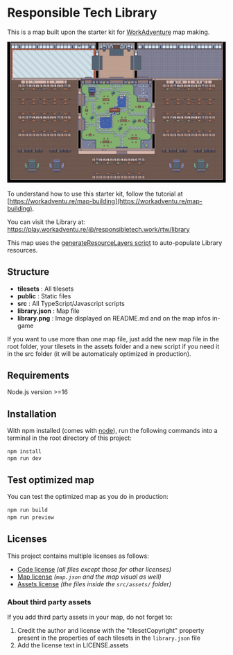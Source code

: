 # Responsible Tech Library

This is a map built upon the starter kit for [WorkAdventure](https://workadventu.re) map making.

![Library map](./library.png)

To understand how to use this starter kit, follow the tutorial at [https://workadventu.re/map-building](https://workadventu.re/map-building).

You can visit the Library at: https://play.workadventu.re/@/responsibletech.work/rtw/library

This map uses the [generateResourceLayers script](https://github.com/ResponsibleTechWork/generateResourceLayers) to auto-populate Library resources.

## Structure

* **tilesets** : All tilesets
* **public** : Static files
* **src** : All TypeScript/Javascript scripts
* **library.json** : Map file
* **library.png** : Image displayed on README.md and on the map infos in-game

If you want to use more than one map file, just add the new map file in the root folder, your tilesets in the assets folder and a new script if you need it in the src folder (it will be automaticaly optimized in production).

## Requirements

Node.js version >=16

## Installation

With npm installed (comes with [node](https://nodejs.org/en/)), run the following commands into a terminal in the root directory of this project:

```shell
npm install
npm run dev
```

## Test optimized map
You can test the optimized map as you do in production:
```sh
npm run build
npm run preview
```

## Licenses

This project contains multiple licenses as follows:

* [Code license](./LICENSE.code) *(all files except those for other licenses)*
* [Map license](./LICENSE.map) *(`map.json` and the map visual as well)*
* [Assets license](./LICENSE.assets) *(the files inside the `src/assets/` folder)*

### About third party assets

If you add third party assets in your map, do not forget to:
1. Credit the author and license with the "tilesetCopyright" property present in the properties of each tilesets in the `library.json` file
2. Add the license text in LICENSE.assets
